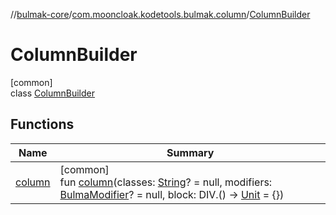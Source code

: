 //[bulmak-core](../../../index.md)/[com.mooncloak.kodetools.bulmak.column](../index.md)/[ColumnBuilder](index.md)

# ColumnBuilder

[common]\
class [ColumnBuilder](index.md)

## Functions

| Name | Summary |
|---|---|
| [column](column.md) | [common]<br>fun [column](column.md)(classes: [String](https://kotlinlang.org/api/core/kotlin-stdlib/kotlin/-string/index.html)? = null, modifiers: [BulmaModifier](../../com.mooncloak.kodetools.bulmak.modifier/-bulma-modifier/index.md)? = null, block: DIV.() -&gt; [Unit](https://kotlinlang.org/api/core/kotlin-stdlib/kotlin/-unit/index.html) = {}) |

